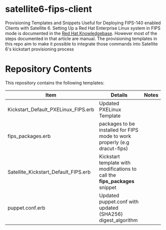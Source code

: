 # satellite6-fips-client
Provisioning Templates and Snippets Useful for Deploying FIPS-140 enabled Clients with Satellite 6. 
Setting Up a Red Hat Enterprise Linux system in FIPS mode is documented in the [Red Hat Knowledgebase](https://access.redhat.com/solutions/137833).
However most of the steps documented in that article are manual. The provisioning templates in this repo aim to make it possible to integrate 
those commands into Satellite 6's kickstart provisioning process

# Repository Contents

This repository contains the following templates:

Item | Details | Notes
-------- | -------- | ------------------------
Kickstart_Default_PXELinux_FIPS.erb| Updated PXELinux Template |
fips_packages.erb | packages to be installed for FIPS mode to work properly (e.g dracut-fips)
Satellite_Kickstart_Default_FIPS.erb | Kickstart template with modifications to call the **fips_packages** snippet
puppet.conf.erb | Updated puppet.conf with updated (SHA256) digest_algorithm
